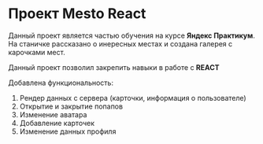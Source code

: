 
# Проект Mesto React
Данный проект является частью обучения на курсе __Яндекс Практикум__.  
На станичке рассказано о инересных местах и создана галерея с карочками мест.

Данный проект позволил закрепить  навыки в работе с __REACT__


Добавлена функциональность:
1. Рендер данных с сервера (карточки, информация о пользователе)
2. Открытие и закрытие попапов
3. Изменение аватара
4. Добавление карточек
5. Изменение данных профиля
